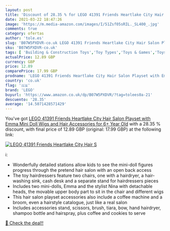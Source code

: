 ```yaml
---
layout: post
title: 'Discount of 28.35 % for LEGO 41391 Friends Heartlake City Hair S'
date: 2021-03-22 18:47:26
image: 'https://m.media-amazon.com/images/I/51Zsf05sRIL._SL400_.jpg'
comments: true
category: ofertas
author: 'tole.es'
slug: 'B07W5PXDVR-co.uk LEGO 41391 Friends Heartlake City Hair Salon Playset...'
sku: 'B07W5PXDVR-co.uk'
tags: [ 'Building & Construction Toys','Toy Types','Toys & Games','Toys Store','lego', ]
actualPrice: 12.89 GBP
currency: GBP
price: 12.89
comparePrice: 17.99 GBP
prodname: 'LEGO 41391 Friends Heartlake City Hair Salon Playset with Emma Mini Doll  Wigs and Hair Accessories for 6+ Year Old'
country: 'co.uk'
flag: '🇬🇧'
brand: 'LEGO'
buyurl: 'https://www.amazon.co.uk/dp/B07W5PXDVR/?tag=tolees0a-21'
descuento: '28.35'
average: '14.5071428571429'
---
```


You've got [LEGO 41391 Friends Heartlake City Hair Salon Playset with Emma Mini Doll  Wigs and Hair Accessories for 6+ Year Old](https://www.amazon.co.uk/dp/B07W5PXDVR/?tag=tolees0a-21) with a  28.35 % discount, with final price of 12.89 GBP (original: 17.99 GBP) at the following link:

[![LEGO 41391 Friends Heartlake City Hair S](https://m.media-amazon.com/images/I/51Zsf05sRIL._SL400_.jpg)](https://www.amazon.co.uk/dp/B07W5PXDVR/?tag=tolees0a-21)

ℹ️:

- Wonderfully detailed stations allow kids to see the mini-doll figures progress through the pretend hair salon with an open back access
- The toy hairdressers feature two chairs, one with a hairdryer, a hair-washing sink, cash desk and a separate stand for hairdressers pieces
- Includes two mini-dolls, Emma and the stylist Nina with detachable heads, the movable upper body part to sit in the chair and different wigs
- This hair salon playset accessories also include a coffee machine and a broom, even a hairstyle catalogue, just like a real salon
- Includes accessories stand, scissors, brush, tiara, bow, hand hairdryer, shampoo bottle and hairspray, plus coffee and cookies to serve

[🛒 Check the deal!!](https://www.amazon.co.uk/dp/B07W5PXDVR/?tag=tolees0a-21)

